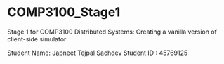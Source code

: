 # COMP3100_Stage1
Stage 1 for COMP3100 Distributed Systems: Creating a vanilla version of client-side simulator

Student Name: Japneet Tejpal Sachdev
Student ID : 45769125
